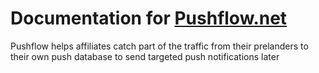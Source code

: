 # Documentation for [Pushflow.net](https://pushflow.net/)
Pushflow helps affiliates catch part of the traffic from their prelanders to their own push database to send targeted push notifications later

